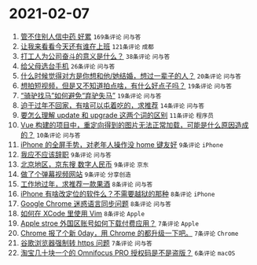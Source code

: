 # 2021-02-07

1. [管不住别人信中药 好累](https://www.v2ex.com/t/751935) `169条评论` `问与答`
1. [让我来看看今天还有谁在上班](https://www.v2ex.com/t/751953) `121条评论` `成都`
1. [打工人为公司奋斗的意义是什么？](https://www.v2ex.com/t/751957) `38条评论` `问与答`
1. [给父母选台手机](https://www.v2ex.com/t/751938) `26条评论` `问与答`
1. [什么时候觉得对方是你想和他/她结婚，想过一辈子的人？](https://www.v2ex.com/t/751940) `20条评论` `问与答`
1. [想拍短视频，但是又不知道拍点啥，有什么好点子吗？](https://www.v2ex.com/t/751948) `19条评论` `问与答`
1. [“骑驴找马”如何避免“弃驴失马”](https://www.v2ex.com/t/751934) `19条评论` `问与答`
1. [迫于过年不回家，有啥可以屯着吃的，求推荐](https://www.v2ex.com/t/751968) `14条评论` `问与答`
1. [要怎么理解 update 和 upgrade 这两个词的区别](https://www.v2ex.com/t/751983) `11条评论` `程序员`
1. [Vue 构建的项目中，重定向得到的图片无法正常加载，可能是什么原因造成的？](https://www.v2ex.com/t/751937) `10条评论` `问与答`
1. [iPhone 的全屏手势，对老年人操作没 home 键友好](https://www.v2ex.com/t/751966) `9条评论` `iPhone`
1. [我应不应该辞职](https://www.v2ex.com/t/751964) `9条评论` `问与答`
1. [北京地区，京东搜 数字人民币](https://www.v2ex.com/t/751959) `9条评论` `京东`
1. [做了个弹幕视频网站](https://www.v2ex.com/t/751944) `9条评论` `分享创造`
1. [工作地过年，求推荐一款果酒](https://www.v2ex.com/t/751958) `8条评论` `问与答`
1. [iPhone 有啥改定位的软件么？不需要越狱的那种](https://www.v2ex.com/t/751943) `8条评论` `iPhone`
1. [Google Chrome 迷惑语言同步问题](https://www.v2ex.com/t/751942) `8条评论` `问与答`
1. [如何在 XCode 里使用 Vim](https://www.v2ex.com/t/751936) `8条评论` `Apple`
1. [Apple stroe 外国区账号如何下载付费应用？](https://www.v2ex.com/t/751969) `7条评论` `Apple`
1. [Chrome 报了个新 0day，用 Chrome 的都升级一下吧。](https://www.v2ex.com/t/751962) `7条评论` `Chrome`
1. [谷歌浏览器强制转 https 问题](https://www.v2ex.com/t/751961) `7条评论` `问与答`
1. [淘宝几十块一个的 Omnifocus PRO 授权码是不是盗版？](https://www.v2ex.com/t/751965) `6条评论` `macOS`
